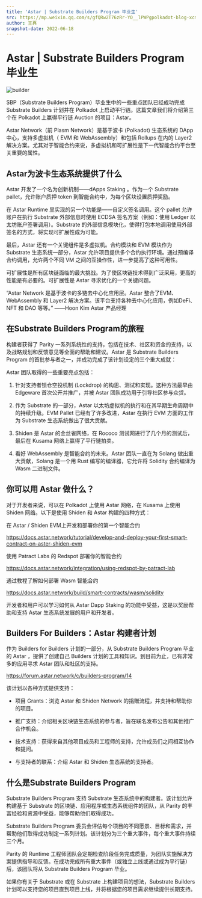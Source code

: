 ```yaml
---
title: 'Astar | Substrate Builders Program 毕业生'
src: https://mp.weixin.qq.com/s/gfQRw2T76zRr-YO__lPWPgpolkadot-blog-xcm-p1.md
author: 王奡
snapshot-date: 2022-06-18
---
```


# Astar | Substrate Builders Program 毕业生

![builder](assets/builder.jpeg)

SBP（Substrate Builders Program）毕业生中的一些重点团队已经成功完成 Substrate Builders 计划并在 Polkadot 上启动平行链。这篇文章我们将介绍第三个在 Polkadot 上赢得平行链 Auction 的项目：Astar。

Astar Network（前 Plasm Network）是基于波卡 (Polkadot) 生态系统的 DApp 中心，支持多虚拟机（ EVM 和 WebAssembly）和包括 Rollups 在内的 Layer2 解决方案。尤其对于智能合约来说，多虚拟机和可扩展性是下一代智能合约平台至关重要的属性。

## Astar为波卡生态系统提供了什么
 
Astar 开发了一个名为创新机制——dApps Staking 。作为一个 Substrate pallet，允许账户质押 token 到智能合约中，为每个区块设置质押奖励。

在 Astar Runtime 里实现的另一个功能是——自定义签名调用。这个 pallet 允许账户在执行 Substrate 外部信息时使用 ECDSA 签名方案（例如：使用 Ledger 以太坊账户签署调用）。Substrate 的外部信息模块化，使得打包本地调用使用外部签名的方式，将实现可扩展性成为可能。

最后，Astar 还有一个关键组件是多虚拟机。合约模块和 EVM 模块作为 Substrate 生态系统一部分，Astar 允许项目提供多个合约执行环境。通过预编译合约调用，允许两个不同 VM 之间的互操作性，进一步提高了这种可用性。

可扩展性是所有区块链面临的最大挑战。为了使区块链技术得到广泛采用，更高的性能是有必要的。可扩展性是 Astar 寻求优化的一个关键问题。

“Astar Network 是基于波卡的多链去中心化应用层。Astar 整合了EVM、WebAssembly 和 Layer2 解决方案。该平台支持各种去中心化应用，例如DeFi、NFT 和 DAO 等等。”
——Hoon Kim Astar 产品经理

## 在Substrate Builders Program的旅程

构建者获得了 Parity 一系列系统性的支持，包括在技术、社区和资金的支持，以及战略规划和反馈意见等全面的帮助和建议。Astar 是 Substrate Builders Program 的首批参与者之一，并成功完成了该计划设定的三个重大成就：

Astar 团队取得的一些重要亮点包括：

1. 针对支持者锁仓空投机制 (Lockdrop) 的构思、测试和实现。这种方法最早由 Edgeware 首次公开并推广，并被 Astar 团队成功用于引导社区参与众贷。

2. 作为 Substrate 的一部分，Astar 以太坊虚拟机的执行和在其早期生命周期中的持续升级。EVM Pallet 已经有了许多改进，Astar 在执行 EVM 方面的工作为 Substrate 生态系统做出了很大贡献。


3. Shiden 是 Astar 的金丝雀网络，在 Rococo 测试网进行了几个月的测试后，最后在 Kusama 网络上赢得了平行链拍卖。



4. 看好 WebAssembly 是智能合约的未来。Astar 团队一直在为 Solang 做出重大贡献，Solang 是一个用 Rust 编写的编译器，它允许将 Solidity 合约编译为 Wasm 二进制文件。

## 你可以用 Astar 做什么？

对于开发者来说，可以在 Polkadot 上使用 Astar 网络，在 Kusama 上使用 Shiden 网络。以下是使用 Shiden 和 Astar 构建的四种方式：

在 Astar / Shiden EVM上开发和部署你的第一个智能合约

https://docs.astar.network/tutorial/develop-and-deploy-your-first-smart-contract-on-aster-shiden-evm

使用 Patract Labs 的 Redspot 部署你的智能合约

https://docs.astar.network/integration/using-redspot-by-patract-lab

通过教程了解如何部署 Wasm 智能合约

https://docs.astar.network/build/smart-contracts/wasm/solidity

开发者和用户可以学习如何从 Astar Dapp Staking 的功能中受益，这是以奖励帮助和支持 Astar 生态系统发展的用户和开发者。    

## Builders For Builders：Astar 构建者计划 

作为 Builders for Builders 计划的一部分，从 Substrate Builders Program 毕业的 Astar ，提供了创建自己 Builders 计划的工具和知识。到目前为止，已有非常多的应用寻求 Astar 团队和社区的支持。

https://forum.astar.network/c/builders-program/14


该计划以各种方式提供支持：

- 项目 Grants：浏览 Astar 和 Shiden Network 的捐赠流程，并支持和帮助你的项目。

- 推广支持：介绍相关区块链生态系统的参与者，旨在联名发布公告和其他推广合作机会。

- 技术支持：获得来自其他项目成员和工程师的支持，允许成员们之间相互协作和提问。

- 与支持者的联系：介绍 Astar 和 Shiden 生态系统的支持者。

## 什么是Substrate Builders Program

Substrate Builders Program 支持 Substrate 生态系统中的构建者。该计划允许构建基于 Substrate 的区块链、应用程序或生态系统组件的团队，从 Parity 的丰富经验和资源中受益，能够帮助他们取得成功。

Substrate Builders Program 委员会评估每个项目的不同愿景、目标和需求，并帮助他们取得成功制定一系列计划。该计划分为三个重大事件，每个重大事件持续三个月。

Parity 的 Runtime 工程师团队会定期检查阶段任务完成质量，为团队实施解决方案提供指导和反馈。在成功完成所有重大事件（或独立上线或通过成为平行链）后，该团队将从 Substrate Builders Program 毕业。

如果你有关于 Substrate 或在 Substrate 上构建项目的想法，Substrate Builders 计划可以支持您的项目直到项目上线，并将根据您的项目需求继续提供长期支持。